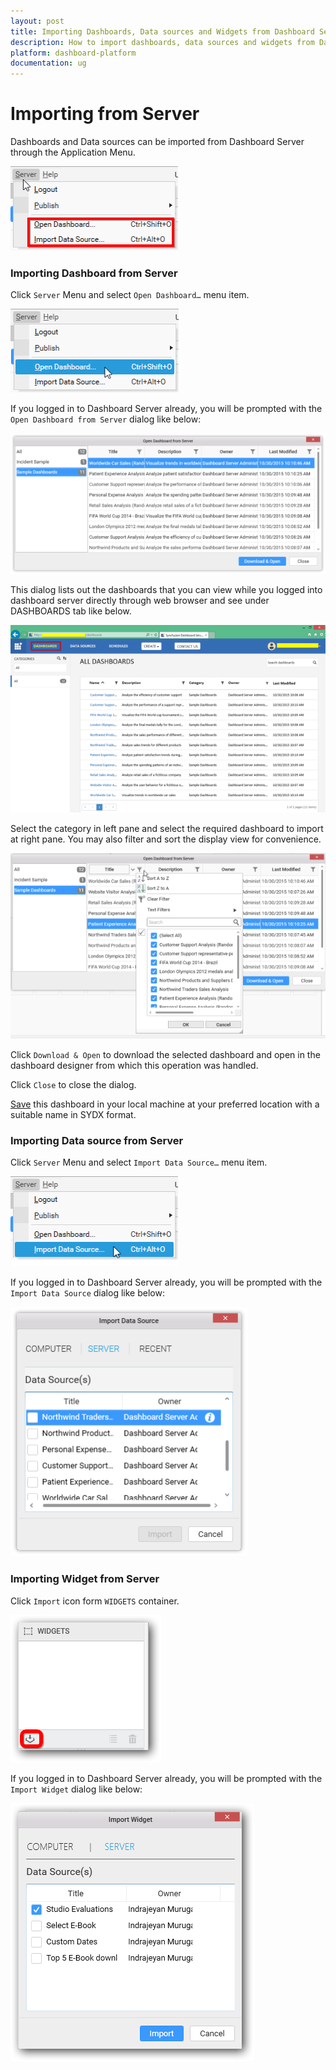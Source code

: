 ```yaml
---
layout: post
title: Importing Dashboards, Data sources and Widgets from Dashboard Server.
description: How to import dashboards, data sources and widgets from Dashboard Server.
platform: dashboard-platform
documentation: ug
---
```


# Importing from Server

Dashboards and Data sources can be imported from Dashboard Server through the Application Menu.

![](images/importingfromserver_servermenu.png)

### Importing Dashboard from Server

Click `Server` Menu and select `Open Dashboard…` menu item.

![](images/importingfromserver_opendashboard.png)

If you logged in to Dashboard Server already, you will be prompted with the `Open Dashboard from Server` dialog like below:

![](images/importingfromserver_serverwindow.png)

This dialog lists out the dashboards that you can view while you logged into dashboard server directly through web browser and see under DASHBOARDS tab like below.

![](images/importingfromserver_selectdashboard.png)

Select the category in left pane and select the required dashboard to import at right pane. You may also filter and sort the display view for convenience.

![](images/importingfromserver_selectfilters.png)

Click `Download & Open` to download the selected dashboard and open in the dashboard designer from which this operation was handled.

Click `Close` to close the dialog.

[Save](/en-us/dashboard-platform/dashboard-designer/compose-dashboard/saving-a-dashboard) this dashboard in your local machine at your preferred location with a suitable name in SYDX format.

### Importing Data source from Server

Click `Server` Menu and select `Import Data Source…` menu item.

![](images/importingfromserver_importdatasource.png)

If you logged in to Dashboard Server already, you will be prompted with the `Import Data Source` dialog like below:

![](images/importingfromserver_datasourcewizard.png)

### Importing Widget from Server

Click `Import` icon form `WIDGETS` container.

![](images/importwidgetfromserver_icon.png)

If you logged in to Dashboard Server already, you will be prompted with the `Import Widget` dialog like below:

![](images/importwidgetfromserver_importwidgetwizard.png)

